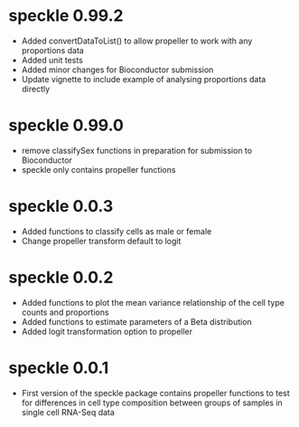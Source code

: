 # speckle 0.99.2
* Added convertDataToList() to allow propeller to work with any proportions data
* Added unit tests
* Added minor changes for Bioconductor submission
* Update vignette to include example of analysing proportions data directly

# speckle 0.99.0 
* remove classifySex functions in preparation for submission to Bioconductor
* speckle only contains propeller functions

# speckle 0.0.3
* Added functions to classify cells as male or female
* Change propeller transform default to logit

# speckle 0.0.2
* Added functions to plot the mean variance relationship of the cell type
counts and proportions
* Added functions to estimate parameters of a Beta distribution 
* Added logit transformation option to propeller

# speckle 0.0.1

* First version of the speckle package contains propeller functions to test for
differences in cell type composition between groups of samples in single cell
RNA-Seq data
